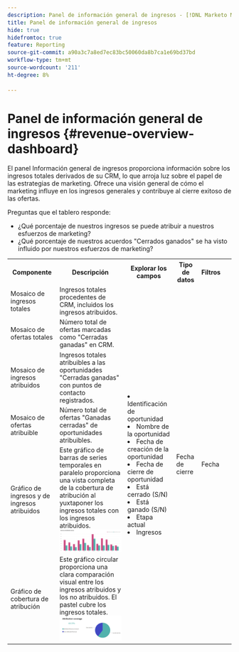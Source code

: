 ```yaml
---
description: Panel de información general de ingresos - [!DNL Marketo Measure] - Producto
title: Panel de información general de ingresos
hide: true
hidefromtoc: true
feature: Reporting
source-git-commit: a90a3c7a8ed7ec83bc50060da8b7ca1e69bd37bd
workflow-type: tm+mt
source-wordcount: '211'
ht-degree: 8%

---
```


# Panel de información general de ingresos {#revenue-overview-dashboard}

El panel Información general de ingresos proporciona información sobre los ingresos totales derivados de su CRM, lo que arroja luz sobre el papel de las estrategias de marketing. Ofrece una visión general de cómo el marketing influye en los ingresos generales y contribuye al cierre exitoso de las ofertas.

Preguntas que el tablero responde:

* ¿Qué porcentaje de nuestros ingresos se puede atribuir a nuestros esfuerzos de marketing?
* ¿Qué porcentaje de nuestros acuerdos &quot;Cerrados ganados&quot; se ha visto influido por nuestros esfuerzos de marketing?

<table>
<tbody> 
  <tr> 
   <th>Componente</th> 
   <th>Descripción</th>
   <th>Explorar los campos</th>
   <th>Tipo de datos</th>
   <th>Filtros</th>
  </tr>
  <tr>
    <td>Mosaico de ingresos totales</td>
    <td>Ingresos totales procedentes de CRM, incluidos los ingresos atribuidos.</td>
    <td rowspan="6"><li>Identificación de oportunidad</li>
<li>Nombre de la oportunidad</li>
<li>Fecha de creación de la oportunidad</li>
<li>Fecha de cierre de oportunidad</li>
<li>Está cerrado (S/N)</li>
<li>Está ganado (S/N)</li>
<li>Etapa actual</li>
<li>Ingresos</li></td>
    <td rowspan="6">Fecha de cierre</td>
    <td rowspan="6">Fecha</td>
  </tr>
  <tr>
    <td>Mosaico de ofertas totales</td>
    <td>Número total de ofertas marcadas como "Cerradas ganadas" en CRM.</td>
    <td> </td>
  </tr>
  <tr>
    <td>Mosaico de ingresos atribuidos</td>
    <td>Ingresos totales atribuibles a las oportunidades "Cerradas ganadas" con puntos de contacto registrados.</td>
    <td> </td>
  </tr>
  <tr>
    <td>Mosaico de ofertas atribuible</td>
    <td>Número total de ofertas "Ganadas cerradas" de oportunidades atribuibles.</td>
    <td> </td>
  </tr>
  <tr>
    <td>Gráfico de ingresos y de ingresos atribuidos</td>
    <td>Este gráfico de barras de series temporales en paralelo proporciona una vista completa de la cobertura de atribución al yuxtaponer los ingresos totales con los ingresos atribuidos.
    <br/><img src="assets/revenue-overview-dashboard-1.png"></td>
    <td> </td>
  </tr>
  <tr>
    <td>Gráfico de cobertura de atribución</td>
    <td>Este gráfico circular proporciona una clara comparación visual entre los ingresos atribuidos y los no atribuidos. El pastel cubre los ingresos totales.
    <br/>
    <img src="assets/revenue-overview-dashboard-2.png"></td>
    <td> </td>
  </tr>
</tbody>
</table>
